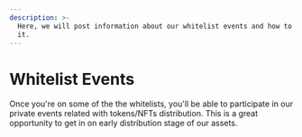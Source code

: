 ```yaml
---
description: >-
  Here, we will post information about our whitelist events and how to get on
  it.
---
```


# Whitelist Events

Once you're on some of the the whitelists, you'll be able to participate in our private events related with tokens/NFTs distribution. This is a great opportunity to get in on early distribution stage of our assets.
